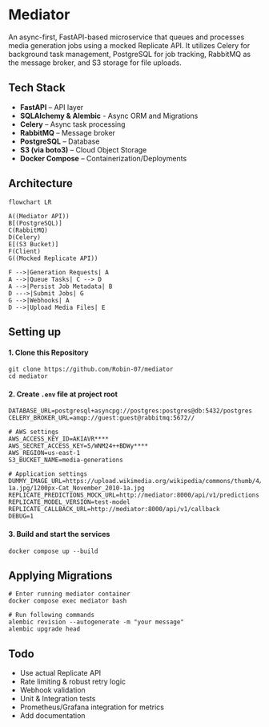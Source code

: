 # Mediator

An async-first, FastAPI-based microservice that queues and processes media generation jobs using a mocked Replicate API. It utilizes Celery for background task management, PostgreSQL for job tracking, RabbitMQ as the message broker, and S3 storage for file uploads.

## Tech Stack

- **FastAPI** – API layer
- **SQLAlchemy & Alembic** - Async ORM and Migrations
- **Celery** – Async task processing
- **RabbitMQ** – Message broker
- **PostgreSQL** – Database
- **S3 (via boto3)** – Cloud Object Storage
- **Docker Compose** – Containerization/Deployments

## Architecture

```mermaid
flowchart LR

A((Mediator API))
B[(PostgreSQL)]
C(RabbitMQ)
D(Celery)
E[(S3 Bucket)]
F(Client)
G((Mocked Replicate API))

F -->|Generation Requests| A
A -->|Queue Tasks| C --> D
A -->|Persist Job Metadata| B
D --->|Submit Jobs| G
G -->|Webhooks| A
D -->|Upload Media Files| E

```

## Setting up

#### 1. Clone this Repository

```shell
git clone https://github.com/Robin-07/mediator
cd mediator
```

#### 2. Create `.env` file at project root

```env
DATABASE_URL=postgresql+asyncpg://postgres:postgres@db:5432/postgres
CELERY_BROKER_URL=amqp://guest:guest@rabbitmq:5672//

# AWS settings
AWS_ACCESS_KEY_ID=AKIAVR****
AWS_SECRET_ACCESS_KEY=5/WNM24++BDWy****
AWS_REGION=us-east-1
S3_BUCKET_NAME=media-generations

# Application settings
DUMMY_IMAGE_URL=https://upload.wikimedia.org/wikipedia/commons/thumb/4/4d/Cat_November_2010-1a.jpg/1200px-Cat_November_2010-1a.jpg
REPLICATE_PREDICTIONS_MOCK_URL=http://mediator:8000/api/v1/predictions
REPLICATE_MODEL_VERSION=test-model
REPLICATE_CALLBACK_URL=http://mediator:8000/api/v1/callback
DEBUG=1
```

#### 3. Build and start the services

```shell
docker compose up --build
```

## Applying Migrations

```shell
# Enter running mediator container
docker compose exec mediator bash

# Run following commands
alembic revision --autogenerate -m "your message"
alembic upgrade head
```

## Todo

- Use actual Replicate API
- Rate limiting & robust retry logic
- Webhook validation
- Unit & Integration tests
- Prometheus/Grafana integration for metrics
- Add documentation